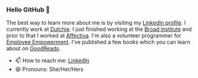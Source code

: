 ### Hello GitHub 👋

The best way to learn more about me is by visiting my [LinkedIn profile](https://www.linkedin.com/in/foresthandford/). I currently work at [Dutchie](https://dutchie.com). I just finished working at the [Broad Institute](https://www.broadinstitute.org/) and prior to that I worked at [Affectiva](https://affectiva.com). I'm also a volunteer programmer for [Employee Empowerment](https://github.com/EmployeeEmpowerment/EmpEmp/). I've published a few books which you can learn about on [GoodReads](https://www.goodreads.com/author/show/17255626.Forest_J_Handford).

- 📫 How to reach me: [LinkedIn](https://www.linkedin.com/in/foresthandford/)
- 😄 Pronouns: She/Her/Hers

<!--
**ForestJay/ForestJay** is a ✨ _special_ ✨ repository because its `README.md` (this file) appears on your GitHub profile.

Here are some ideas to get you started:

- 🔭 I’m currently working on ...
- 🌱 I’m currently learning ...
- 👯 I’m looking to collaborate on ...
- 🤔 I’m looking for help with ...
- 💬 Ask me about ...
- 📫 How to reach me: ...
- 😄 Pronouns: ...
- ⚡ Fun fact: ...
-->
